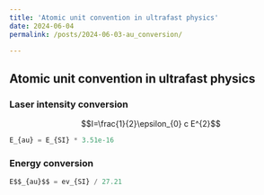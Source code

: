 ```yaml
---
title: 'Atomic unit convention in ultrafast physics'
date: 2024-06-04
permalink: /posts/2024-06-03-au_conversion/

---
```


## Atomic unit convention in ultrafast physics


### Laser intensity conversion
$$I=\frac{1}{2}\epsilon_{0} c E^{2}$$
```python
E_{au} = E_{SI} * 3.51e-16 
```

### Energy conversion
```python
E$$_{au}$$ = ev_{SI} / 27.21
```